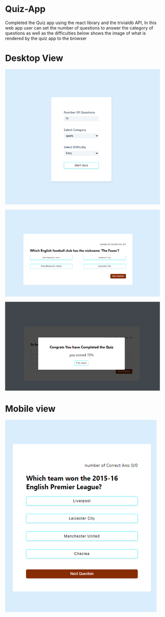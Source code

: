 # Quiz-App


Completed the Quiz app using the react library and the trivialdb API,
In this web app user can set the number of questions to answer the category
of questions as well as the difficulties
below shows the image of what is rendered by the quiz app to the browser


# Desktop View

![first images](./public/images/1.png)

![second images](./public/images/2.png)

![third images](./public/images/3.png)


# Mobile view 

![mobile images](./public/images/mobile.png)